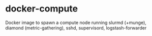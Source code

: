 docker-compute
==============

Docker image to spawn a compute node running slurmd (+munge), diamond (metric-gathering), sshd, supervisord, logstash-forwarder
